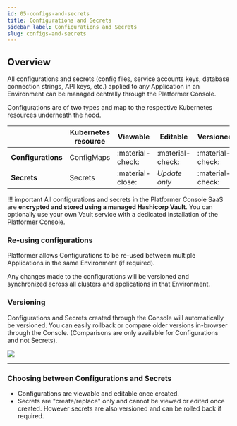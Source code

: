 ```yaml
---
id: 05-configs-and-secrets
title: Configurations and Secrets
sidebar_label: Configurations and Secrets
slug: configs-and-secrets
---
```


## Overview

All configurations and secrets (config files, service accounts keys, database connection strings, API keys, etc.) applied to any Application in an Environment can be managed centrally through the Platformer Console.

Configurations are of two types and map to the respective Kubernetes resources underneath the hood.

|                    | Kubernetes resource | Viewable | Editable       | Versioned |
| ------------------ | ------------------- | -------- | -------------  | --------- |
| **Configurations** | ConfigMaps          | :material-check: | :material-check: | :material-check: |
| **Secrets**        | Secrets             | :material-close:      | _Update only_  | :material-check: |

!!! important
    All configurations and secrets in the Platformer Console SaaS are **encrypted and stored using a managed Hashicorp Vault**. You can optionally use your own Vault service with a dedicated installation of the Platformer Console.

### Re-using configurations

Platformer allows Configurations to be re-used between multiple Applications in the same Environment (if required). 

Any changes made to the configurations will be versioned and synchronized across all clusters and applications in that Environment. 

### Versioning

Configurations and Secrets created through the Console will automatically be versioned. You can easily rollback or compare older versions in-browser through the Console. (Comparisons are only available for Configurations and not Secrets).

![](/assets/images//docs/env-config-1.png)

---

### Choosing between Configurations and Secrets

- Configurations are viewable and editable once created.
- Secrets are "create/replace" only and cannot be viewed or edited once created. However secrets are also versioned and can be rolled back if required.